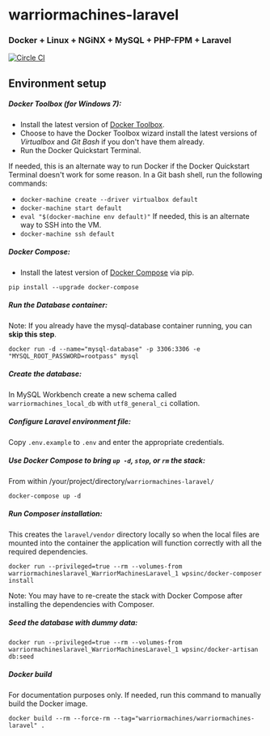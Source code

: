 # warriormachines-laravel

### Docker + Linux + NGiNX + MySQL + PHP-FPM + Laravel

[![Circle CI](https://circleci.com/gh/WarriorMachines/warriormachines-laravel.svg?style=svg&circle-token=049e6ec1339aca262d50128ac67e148dbc0a1318)](https://circleci.com/gh/WarriorMachines/warriormachines-laravel)

## Environment setup

##### Docker Toolbox (for Windows 7):
* Install the latest version of [Docker Toolbox](https://www.docker.com/toolbox).
* Choose to have the Docker Toolbox wizard install the latest versions of *Virtualbox* and *Git Bash* if you don't have them already.
* Run the Docker Quickstart Terminal.

If needed, this is an alternate way to run Docker if the Docker Quickstart Terminal doesn't work for some reason.
In a Git bash shell, run the following commands:
* `docker-machine create --driver virtualbox default`
* `docker-machine start default`
* `eval "$(docker-machine env default)"`
If needed, this is an alternate way to SSH into the VM.
* `docker-machine ssh default`

##### Docker Compose:
* Install the latest version of [Docker Compose](https://docs.docker.com/compose/install/) via pip.
```shell
pip install --upgrade docker-compose
```

##### Run the *Database* container:
Note: If you already have the mysql-database container running, you can **skip this step**.
```shell
docker run -d --name="mysql-database" -p 3306:3306 -e "MYSQL_ROOT_PASSWORD=rootpass" mysql
```

##### Create the database:
In MySQL Workbench create a new schema called `warriormachines_local_db` with `utf8_general_ci` collation.

##### Configure Laravel environment file:
Copy `.env.example` to `.env` and enter the appropriate credentials. 

##### Use *Docker Compose* to bring `up -d`, `stop`, or `rm` the stack:
From within /your/project/directory/`warriormachines-laravel/`
```shell
docker-compose up -d
```

##### Run Composer installation:
This creates the `laravel/vendor` directory locally so when the local files are mounted into the container the application will function correctly with all the required dependencies.
```shell
docker run --privileged=true --rm --volumes-from warriormachineslaravel_WarriorMachinesLaravel_1 wpsinc/docker-composer install
```

Note: You may have to re-create the stack with Docker Compose after installing the dependencies with Composer.

##### Seed the database with dummy data:
```shell
docker run --privileged=true --rm --volumes-from warriormachineslaravel_WarriorMachinesLaravel_1 wpsinc/docker-artisan db:seed
```

##### Docker build
For documentation purposes only. If needed, run this command to manually build the Docker image.
```shell
docker build --rm --force-rm --tag="warriormachines/warriormachines-laravel" .
```
